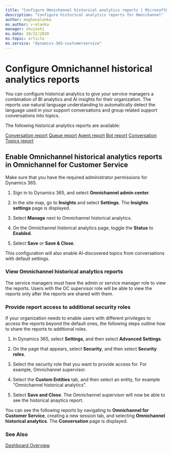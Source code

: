 ```yaml
---
title: "Configure Omnichannel historical analytics reports | MicrosoftDocs"
description: "Configure historical analytics reports for Omnichannel"
author: meghanalanka
ms.author: v-mlanka
manager: shujoshi
ms.date: 10/22/2020
ms.topic: article
ms.service: "dynamics-365-customerservice"
---
```


# Configure Omnichannel historical analytics reports

You can configure historical analytics to give your service managers a combination of BI analytics and AI insights for their organization. The reports use natural language understanding to automatically detect the language used in your support conversations and group related support conversations into topics. 

The following historical analytics reports are available:

[Conversation report](oc-conversation-dashboard.md)
[Queue report](oc-queue-dashboard.md)
[Agent report](agent-dashboard.md)
[Bot report](oc-bot-dashboard.md)
[Conversation Topics report](oc-conversation-topics-dashboard.md)



## Enable Omnichannel historical analytics reports in Omnichannel for Customer Service

Make sure that you have the required administrator permissions for Dynamics 365.

1. Sign in to Dynamics 365, and select **Omnichannel admin center**.

2. In the site map, go to **Insights** and select **Settings**. The **Insights settings** page is displayed.

3. Select **Manage** next to Omnichannel historical analytics.

4. On the Omnichannel historical analytics page, toggle the **Status** to **Enabled**.

5. Select **Save** or **Save & Close**.

This configuration will also enable AI-discovered topics from conversations with default settings.

### View Omnichannel historical analytics reports

The service managers must have the admin or service manager role to view the reports. Users with the OC supervisor role will be able to view the reports only after the reports are shared with them.

### Provide report access to additional security roles

If your organization needs to enable users with different privileges to access the reports beyond the default ones, the following steps outline how to share the reports to additional roles. 

1. In Dynamics 365, select **Settings**, and then select **Advanced Settings**.

2. On the page that appears, select **Security**, and then select **Security roles**.

3. Select the security role that you want to provide access for. For example, Omnichannel supervisor.

4. Select the **Custom Entities** tab, and then select an entity, for example "Omnichannel historical analytics".

5. Select **Save and Close**. The Omnichannel supervisor will now be able to see the historical anaytics report.

You can see the following reports by navigating to **Omnichannel for Customer Service**, creating a new session tab, and selecting **Omnichannel historical analytics**. The **Conversation** page is displayed.

### See Also

[Dashboard Overview](customer-service-analytics-insights-csh.md)  